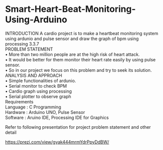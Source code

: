 # Smart-Heart-Beat-Monitoring-Using-Arduino

INTRODUCTION
A cardio project is to make a heartbeat monitoring system using ardunio and pulse sensor and draw the graph of bpm using processing 3.3.7 <br/> 
PROBLEM STATEMENT <br/> 
•	More than two million people are at the high risk of heart attack. <br/> 
•	It would be better for them monitor their heart rate easily by using pulse sensor. <br/> 
•	So in our project we focus on this problem and try to seek its solution. <br/> 
ANALYSIS AND APPROACH <br/> 
•	Simple functionalities of ardunio. <br/> 
•	Serial monitor to check BPM <br/> 
•	Cardio graph using processing <br/> 
•	Serial plotter to observe graph <br/> 
Requirements  <br/> 
Language : C Programming  <br/> 
Hardware : Arduino UNO, Pulse Sensor <br/> 
Software : Aruino IDE, Processing IDE for Graphics <br/> 



Refer to following presentation for project problem statement and other detail <br/> 

https://prezi.com/view/gyak444mrmYdrPpyDdBW/ <br/> 
